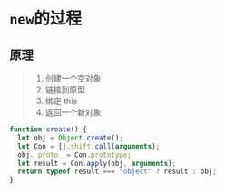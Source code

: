 # `new`的过程

## 原理

> 1. 创建一个空对象<br/>
> 2. 链接到原型<br/>
> 3. 绑定 this<br/>
> 4. 返回一个新对象<br/>

```js
function create() {
  let obj = Object.create();
  let Con = [].shift.call(arguments);
  obj._proto_ = Con.prototype;
  let result = Con.apply(obj, arguments);
  return typeof result === "object" ? result : obj;
}
```
